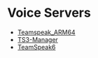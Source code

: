 # Voice Servers

* [Teamspeak_ARM64](/teamspeak_ARM64)
* [TS3-Manager](/ts3_manager)
* [TeamSpeak6](/ts6)
